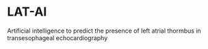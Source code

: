 # LAT-AI
 Artificial intelligence to predict the presence of left atrial thormbus in transesophageal echocardiography
